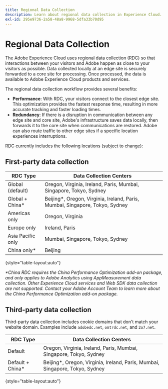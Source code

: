 ```yaml
---
title: Regional Data Collection
description: Learn about regional data collection in Experience Cloud.
exl-id: 295e9736-2a58-48a8-9968-5dfa33b70d95
---
```

# Regional Data Collection

The Adobe Experience Cloud uses regional data collection (RDC) so that interactions between your visitors and Adobe happen as close to your visitors as possible. Data collected locally at an edge site is securely forwarded to a core site for processing. Once processed, the data is available to Adobe Experience Cloud products and services.

The regional data collection workflow provides several benefits:

* **Performance**: With RDC, your visitors connect to the closest edge site. This optimization provides the fastest response time, resulting in more accurate tracking and faster loading times.
* **Redundancy**: If there is a disruption in communication between any edge site and core site, Adobe's infrastructure saves data locally, then forwards it to the core site when communications are restored. Adobe can also route traffic to other edge sites if a specific location experiences interruptions.

RDC currently includes the following locations (subject to change):

## First-party data collection

| RDC Type | Data Collection Centers |
| --- | --- |
| Global (default) | Oregon, Virginia, Ireland, Paris, Mumbai, Singapore, Tokyo, Sydney |
| Global + China* | Beijing*, Oregon, Virginia, Ireland, Paris, Mumbai, Singapore, Tokyo, Sydney |
| Americas only | Oregon, Virginia |
| Europe only | Ireland, Paris |
| Asia Pacific only | Mumbai, Singapore, Tokyo, Sydney |
| China only* | Beijing |

{style="table-layout:auto"}

_*China RDC requires the China Performance Optimization add-on package, and only applies to Adobe Analytics using AppMeasurement data collection. Other Experience Cloud services and Web SDK data collection are not supported. Contact your Adobe Account Team to learn more about the China Performance Optimization add-on package._

## Third-party data collection

Third-party data collection includes cookie domains that don't match your website domain. Examples include `adobedc.net`, `omtrdc.net`, and `2o7.net`.

| RDC Type | Data Collection Centers |
| --- | --- |
| Default | Oregon, Virginia, Ireland, Paris, Mumbai, Singapore, Tokyo, Sydney |
| Default + China* | Beijing*, Oregon, Virginia, Ireland, Paris, Mumbai, Singapore, Tokyo, Sydney |

{style="table-layout:auto"}
